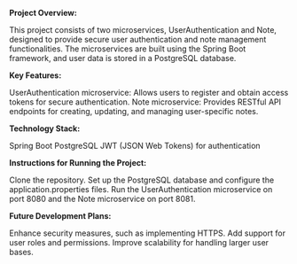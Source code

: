 **Project Overview:**

This project consists of two microservices, UserAuthentication and Note, designed to provide secure user authentication and note management functionalities. The microservices are built using the Spring Boot framework, and user data is stored in a PostgreSQL database.

**Key Features:**

UserAuthentication microservice: Allows users to register and obtain access tokens for secure authentication.
Note microservice: Provides RESTful API endpoints for creating, updating, and managing user-specific notes.

**Technology Stack:**

Spring Boot
PostgreSQL
JWT (JSON Web Tokens) for authentication

**Instructions for Running the Project:**

Clone the repository.
Set up the PostgreSQL database and configure the application.properties files.
Run the UserAuthentication microservice on port 8080 and the Note microservice on port 8081.

**Future Development Plans:**

Enhance security measures, such as implementing HTTPS.
Add support for user roles and permissions.
Improve scalability for handling larger user bases.
